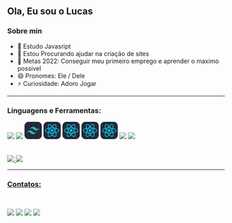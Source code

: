 ## Ola, Eu sou o Lucas

### Sobre min 

- 🌱  Estudo Javasript
- 👯  Estou Procurando ajudar na criação de sites
- 🥅  Metas 2022: Conseguir meu primeiro emprego e aprender o maximo possível
- 😄  Pronomes: Ele / Dele
- ⚡  Curiosidade: Adoro Jogar

-----

### Linguagens e Ferramentas:

<div>
<img src="https://cdn.jsdelivr.net/gh/devicons/devicon/icons/css3/css3-original.svg" height="40">
<img src="https://cdn.jsdelivr.net/gh/devicons/devicon/icons/typescript/typescript-original.svg" height="40">
  <img src="https://github.com/tandpfun/skill-icons/blob/main/icons/TailwindCSS-Dark.svg" height="40">
    <img src="https://github.com/tandpfun/skill-icons/blob/main/icons/React-Dark.svg" height="40">
      <img src="https://github.com/tandpfun/skill-icons/blob/main/icons/React-Dark.svg" height="40">
    <img src="https://github.com/tandpfun/skill-icons/blob/main/icons/React-Dark.svg" height="40">
    <img src="https://github.com/tandpfun/skill-icons/blob/main/icons/React-Dark.svg" height="40">


<img src="https://cdn.jsdelivr.net/gh/devicons/devicon/icons/nodejs/nodejs-original.svg" height="40">
<img src="https://cdn.jsdelivr.net/gh/devicons/devicon/icons/html5/html5-original.svg" height="40">
<!--<img src="" height="40">-->
</div>
<br>
<br>
<div align="left">
  <a href="https://github.com/joaolucas3002">
<img height="160em" src="https://github-readme-stats.vercel.app/api?username=joaolucas3002ht&show_icons=true&theme=dracula&include_all_commits=true&count_private=true"/>
<img height="160em" src="https://github-readme-stats.vercel.app/api/top-langs/?username=joaolucas3002ht&layout=compact&langs_count=7&theme=dracula"/>
</div>
  

-----

### Contatos:
  <br>
<div>
  
  <a href="http://instagram.com/joaolucasht?utm_source=qr" > <img src="https://img.shields.io/badge/Instagram-E4405F?style=for-the-badge&logo=instagram&logoColor=white" ></a>
  <a href="https://t.me/joaolucas3002"><img src="https://img.shields.io/badge/Telegram-2CA5E0?style=for-the-badge&logo=telegram&logoColor=white" ></a>
  <a href="mailto:jl22092003@gmail.com"><img src="https://img.shields.io/badge/Gmail-D14836?style=for-the-badge&logo=gmail&logoColor=white" ></a>
  <a href="https://www.linkedin.com/in/joaolucas3002ht"><img src="https://img.shields.io/badge/LinkedIn-0077B5?style=for-the-badge&logo=linkedin&logoColor=white" ></a>
  </div>
 
  
  <!-- <a href=""><img src="" ></a>-->

 
  
  
  
  
  

